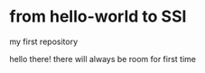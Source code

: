 # from hello-world to SSI
my first repository

hello there! there will always be room for first time
